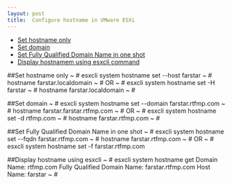 ```yaml
---
layout: post
title:  Configure hostname in VMware ESXi
---
```


- [Set hostname only](#sethostname)
- [Set domain](#setdomain)
- [Set Fully Qualified Domain Name in one shot](#setfqdn)
- [Display hostnamem using esxcli command](#esxclihostname)

##Set hostname only<a id="sethostname"></a>
    ~ # esxcli system hostname set   --host farstar
    ~ # hostname
    farstar.localdomain
    ~ #
    OR
    ~ # esxcli system hostname set -H farstar
    ~ # hostname
    farstar.localdomain
    ~ #

##Set domain<a id="setdomain"></a>
    ~ # esxcli system hostname set   --domain farstar.rtfmp.com
    ~ # hostname
    farstar.farstar.rtfmp.com
    ~ #
    OR
    ~ # esxcli system hostname set -d rtfmp.com
    ~ # hostname
    farstar.rtfmp.com
    ~ #

##Set Fully Qualified Domain Name in one shot<a id="setfqdn"></a>
    ~ # esxcli system hostname set --fqdn farstar.rtfmp.com
    ~ # hostname
    farstar.rtfmp.com
    ~ #
    OR
    ~ # esxcli system hostname set -f farstar.rtfmp.com

##Display hostname using esxcli<a id="esxclihostname"></a>
    ~ # esxcli system hostname get
       Domain Name: rtfmp.com
       Fully Qualified Domain Name: farstar.rtfmp.com
       Host Name: farstar
    ~ #




